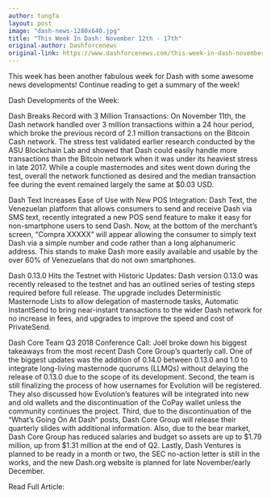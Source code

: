 ```yaml
---
author: tungfa
layout: post
image: "dash-news-1280x640.jpg"
title: "This Week In Dash: November 12th - 17th"
original-author: Dashforcenews
original-link: https://www.dashforcenews.com/this-week-in-dash-november-12th-17th/
---
```


This week has been another fabulous week for Dash with some awesome news developments! Continue reading to get a summary of the week!

Dash Developments of the Week:

Dash Breaks Record with 3 Million Transactions: On November 11th, the Dash network handled over 3 million transactions within a 24 hour period, which broke the previous record of 2.1 million transactions on the Bitcoin Cash network. The stress test validated earlier research conducted by the ASU Blockchain Lab and showed that Dash could easily handle more transactions than the Bitcoin network when it was under its heaviest stress in late 2017. While a couple masternodes and sites went down during the test, overall the network functioned as desired and the median transaction fee during the event remained largely the same at $0.03 USD.

Dash Text Increases Ease of Use with New POS Integration: Dash Text, the Venezuelan platform that allows consumers to send and receive Dash via SMS text, recently integrated a new POS send feature to make it easy for non-smartphone users to send Dash. Now, at the bottom of the merchant’s screen, “Compra XXXXX” will appear allowing the consumer to simply text Dash via a simple number and code rather than a long alphanumeric address. This stands to make Dash more easily available and usable by the over 60% of Venezuelans that do not own smartphones.

Dash 0.13.0 Hits the Testnet with Historic Updates: Dash version 0.13.0 was recently released to the testnet and has an outlined series of testing steps required before full release. The upgrade includes Deterministic Masternode Lists to allow delegation of masternode tasks, Automatic InstantSend to bring near-instant transactions to the wider Dash network for no increase in fees, and upgrades to improve the speed and cost of PrivateSend.

Dash Core Team Q3 2018 Conference Call: Joël broke down his biggest takeaways from the most recent Dash Core Group’s quarterly call. One of the biggest updates was the addition of 0.14.0 between 0.13.0 and 1.0 to integrate long-living masternode quorums (LLMQs) without delaying the release of 0.13.0 due to the scope of its development. Second, the team is still finalizing the process of how usernames for Evolution will be registered. They also discussed how Evolution’s features will be integrated into new and old wallets and the discontinuation of the CoPay wallet unless the community continues the project. Third, due to the discontinuation of the “What’s Going On At Dash” posts, Dash Core Group will release their quarterly slides with additional information. Also, due to the bear market, Dash Core Group has reduced salaries and budget so assets are up to $1.79 million, up from $1.31 million at the end of Q2. Lastly, Dash Ventures is planned to be ready in a month or two, the SEC no-action letter is still in the works, and the new Dash.org website is planned for late November/early December.

Read Full Article:

